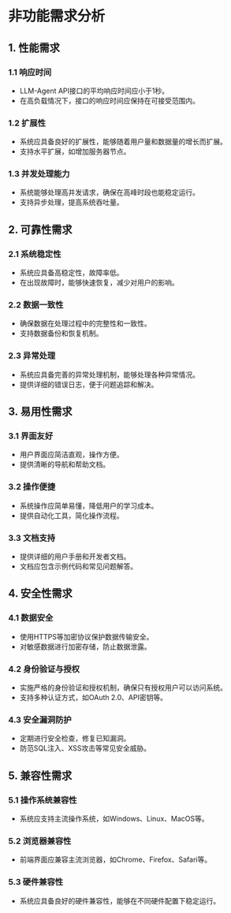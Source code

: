 # 非功能需求分析

## 1. 性能需求

### 1.1 响应时间

- LLM-Agent API接口的平均响应时间应小于1秒。
- 在高负载情况下，接口的响应时间应保持在可接受范围内。

### 1.2 扩展性

- 系统应具备良好的扩展性，能够随着用户量和数据量的增长而扩展。
- 支持水平扩展，如增加服务器节点。

### 1.3 并发处理能力

- 系统能够处理高并发请求，确保在高峰时段也能稳定运行。
- 支持异步处理，提高系统吞吐量。

## 2. 可靠性需求

### 2.1 系统稳定性

- 系统应具备高稳定性，故障率低。
- 在出现故障时，能够快速恢复，减少对用户的影响。

### 2.2 数据一致性

- 确保数据在处理过程中的完整性和一致性。
- 支持数据备份和恢复机制。

### 2.3 异常处理

- 系统应具备完善的异常处理机制，能够处理各种异常情况。
- 提供详细的错误日志，便于问题追踪和解决。

## 3. 易用性需求

### 3.1 界面友好

- 用户界面应简洁直观，操作方便。
- 提供清晰的导航和帮助文档。

### 3.2 操作便捷

- 系统操作应简单易懂，降低用户的学习成本。
- 提供自动化工具，简化操作流程。

### 3.3 文档支持

- 提供详细的用户手册和开发者文档。
- 文档应包含示例代码和常见问题解答。

## 4. 安全性需求

### 4.1 数据安全

- 使用HTTPS等加密协议保护数据传输安全。
- 对敏感数据进行加密存储，防止数据泄露。

### 4.2 身份验证与授权

- 实施严格的身份验证和授权机制，确保只有授权用户可以访问系统。
- 支持多种认证方式，如OAuth 2.0、API密钥等。

### 4.3 安全漏洞防护

- 定期进行安全检查，修复已知漏洞。
- 防范SQL注入、XSS攻击等常见安全威胁。

## 5. 兼容性需求

### 5.1 操作系统兼容性

- 系统应支持主流操作系统，如Windows、Linux、MacOS等。

### 5.2 浏览器兼容性

- 前端界面应兼容主流浏览器，如Chrome、Firefox、Safari等。

### 5.3 硬件兼容性

- 系统应具备良好的硬件兼容性，能够在不同硬件配置下稳定运行。